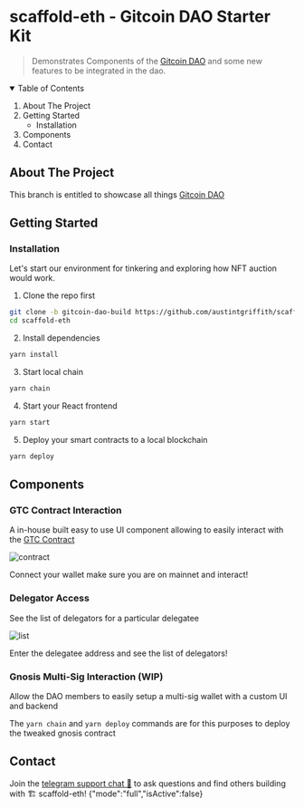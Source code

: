 # scaffold-eth - Gitcoin DAO Starter Kit

> Demonstrates Components of the [Gitcoin DAO](https://gitcoin.co/blog/introducing-gtc-gitcoins-governance-token/) and some new features to be integrated in the dao.

<details open="open">
  <summary>Table of Contents</summary>
  <ol>
    <li>
      <a>About The Project</a>
    </li>
    <li>
      <a>Getting Started</a>
      <ul>
        <li><a>Installation</a></li>
      </ul>
    </li>
    <li><a>Components</a></li>
    <li><a>Contact</a></li>
  </ol>
</details>

## About The Project

This branch is entitled to showcase all things [Gitcoin DAO](https://gitcoin.co/blog/introducing-gtc-gitcoins-governance-token/)



## Getting Started


### Installation

Let's start our environment for tinkering and exploring how NFT auction would work.

1. Clone the repo first
```sh
git clone -b gitcoin-dao-build https://github.com/austintgriffith/scaffold-eth.git
cd scaffold-eth
```

2. Install dependencies
```bash
yarn install
```
3. Start local chain
```bash
yarn chain
```

4. Start your React frontend
```bash
yarn start
```

5. Deploy your smart contracts to a local blockchain
```bash
yarn deploy
```

## Components

### GTC Contract Interaction
A in-house built easy to use UI component allowing to easily interact with the [GTC Contract](https://etherscan.io/address/0xde30da39c46104798bb5aa3fe8b9e0e1f348163f)

![contract](https://user-images.githubusercontent.com/57724812/126625432-0cbd8582-caa3-4a0b-a58a-e420d0935b62.png)

Connect your wallet make sure you are on mainnet and interact!

### Delegator Access
See the list of delegators for a particular delegatee

![list](https://user-images.githubusercontent.com/57724812/126625584-39cf3de0-92f7-4465-914a-79931bf6edef.png)

Enter the delegatee address and see the list of delegators!

### Gnosis Multi-Sig Interaction (WIP)
Allow the DAO members to easily setup a multi-sig wallet with a custom UI and backend

The `yarn chain` and `yarn deploy` commands are for this purposes to deploy the tweaked gnosis contract


## Contact

Join the [telegram support chat 💬](https://t.me/joinchat/KByvmRe5wkR-8F_zz6AjpA) to ask questions and find others building with 🏗 scaffold-eth!
{"mode":"full","isActive":false}
